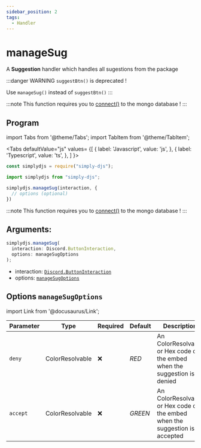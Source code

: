 ```yaml
---
sidebar_position: 2
tags:
  - Handler
---
```


# manageSug

A **Suggestion** handler which handles all sugestions from the package

:::danger WARNING
  `suggestBtn()` is deprecated !

  Use `manageSug()` instead of `suggestBtn()`
:::

:::note
This function requires you to [connect()](/docs/General/connect) to the mongo database !
:::

## Program

import Tabs from '@theme/Tabs';
import TabItem from '@theme/TabItem';

<Tabs
  defaultValue="js"
  values= {[
    { label: 'Javascript', value: 'js', },
    { label: 'Typescript', value: 'ts', },
  ]
}>
<TabItem value="js">

```js
const simplydjs = require("simply-djs");
```

</TabItem>

<TabItem value="ts">

```ts
import simplydjs from "simply-djs";
```

</TabItem>

</Tabs>

```js
simplydjs.manageSug(interaction, { 
  // options (optional)
})
```

:::note
This function requires you to [connect()](/docs/General/connect) to the mongo database !
:::

## Arguments:
```ts
simplydjs.manageSug(
  interaction: Discord.ButtonInteraction,
  options: manageSugOptions
);
```

- interaction: [`Discord.ButtonInteraction`](https://discord.js.org/#/docs/discord.js/stable/class/ButtonInteraction)
- options: [`manageSugOptions`](#options-managesugoptions)

## Options `manageSugOptions`

import Link from '@docusaurus/Link';

| Parameter | Type | Required | Default    | Description |
| --------- | ----- | -------- | -------- | ---------- |
| `deny` | <Link to="https://discord.js.org/#/docs/discord.js/stable/typedef/ColorResolvable">ColorResolvable</Link> | ❌   | _RED_     | An ColorResolvable or Hex code of the embed when the suggestion is denied  |
| `accept` | <Link to="https://discord.js.org/#/docs/discord.js/stable/typedef/ColorResolvable">ColorResolvable</Link> | ❌   | _GREEN_     | An ColorResolvable or Hex code of the embed when the suggestion is accepted |
